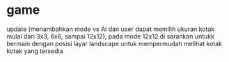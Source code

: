 # game
update (menambahkan mode vs Ai dan user dapat memilih ukuran kotak mulai dari 3x3, 6x6, sampai 12x12), pada mode 12x12 di sarankan untukk bermain dengan posisi layar landscape untuk mempermudah melihat kotak kotak yang tersedia
